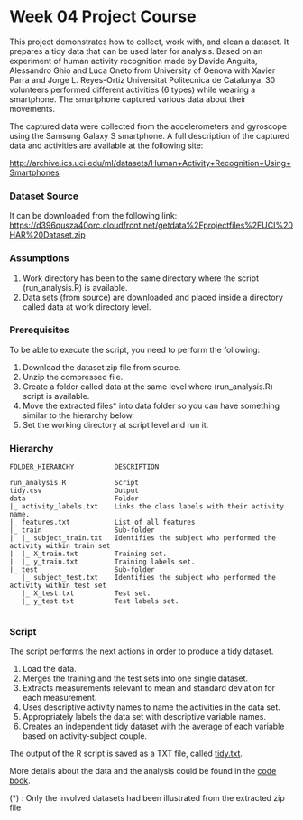 Week 04 Project Course
===========

This project demonstrates how to collect, work with, and clean a dataset. It prepares a tidy data that can be used later for analysis. Based on an experiment of human activity recognition made by Davide Anguita, Alessandro Ghio and Luca Oneto from University of Genova with Xavier Parra and Jorge L. Reyes-Ortiz Universitat Politecnica de Catalunya. 30 volunteers performed different activities (6 types) while wearing a smartphone. The smartphone captured various data about their movements.

The captured data were collected from the accelerometers and gyroscope using the Samsung Galaxy S smartphone. A full description of the captured data and activities are available at the following site:

http://archive.ics.uci.edu/ml/datasets/Human+Activity+Recognition+Using+Smartphones

### Dataset Source

It can be downloaded from the following link:
https://d396qusza40orc.cloudfront.net/getdata%2Fprojectfiles%2FUCI%20HAR%20Dataset.zip 

### Assumptions

1. Work directory has been to the same directory where the script (run_analysis.R) is available.
2. Data sets (from source) are downloaded and placed inside a directory called data at work directory level.

### Prerequisites

To be able to execute the script, you need to perform the following:

1. Download the dataset zip file from source.
2. Unzip the compressed file.
3. Create a folder called data at the same level where (run_analysis.R) script is available.
4. Move the extracted files* into data folder so you can have something similar to the hierarchy below.
5. Set the working directory at script level and run it.

### Hierarchy

```
FOLDER_HIERARCHY          DESCRIPTION

run_analysis.R            Script
tidy.csv                  Output
data                      Folder
|_ activity_labels.txt    Links the class labels with their activity name.
|_ features.txt           List of all features
|_ train                  Sub-folder
|  |_ subject_train.txt   Identifies the subject who performed the activity within train set
|  |_ X_train.txt         Training set.
|  |_ y_train.txt         Training labels set.
|_ test                   Sub-folder
   |_ subject_test.txt    Identifies the subject who performed the activity within test set
   |_ X_test.txt          Test set.
   |_ y_test.txt          Test labels set.   
   
```

### Script

The script performs the next actions in order to produce a tidy dataset.

1. Load the data.
2. Merges the training and the test sets into one single dataset.
3. Extracts measurements relevant to mean and standard deviation for each measurement.
4. Uses descriptive activity names to name the activities in the data set.
5. Appropriately labels the data set with descriptive variable names.
6. Creates an independent tidy dataset with the average of each variable based on activity-subject couple.

The output of the R script is saved as a TXT file, called [tidy.txt](tidy.txt).

More details about the data and the analysis could be found in the [code book](CODEBOOK.md).

(*)  : Only the involved datasets had been illustrated from the extracted zip file
